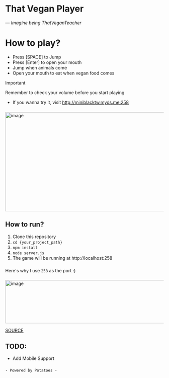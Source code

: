 # That Vegan Player
 — *Imagine being ThatVeganTeacher*
### 
# How to play?
- Press [SPACE] to Jump
- Press [Enter] to open your mouth
- Jump when animals come
- Open your mouth to eat when vegan food comes
> [!IMPORTANT]
> Remember to check your volume before you start playing
- If you wanna try it, visit http://miniblacktw.myds.me:258
### 
<img width="621" height="315" alt="image" src="https://github.com/user-attachments/assets/61c54d65-5c4e-411d-a37b-65dc8a12124c" />

## How to run?
1. Clone this repository
2. `cd {your_project_path}`
3. `npm install`
4. `node server.js`
5. The game will be running at http://localhost:258
### 
Here's why I use `258` as the port :)
### 
<img width="621" height="137" alt="image" src="https://github.com/user-attachments/assets/8ae66adb-2636-4f3f-a3cf-962863d84bbd" />

[SOURCE](https://veganuary.com/en-us/how-many-people-took-part-in-veganuary-2025-the-results-explained)

## TODO:
- Add Mobile Support
###

` - Powered by Potatoes - `
